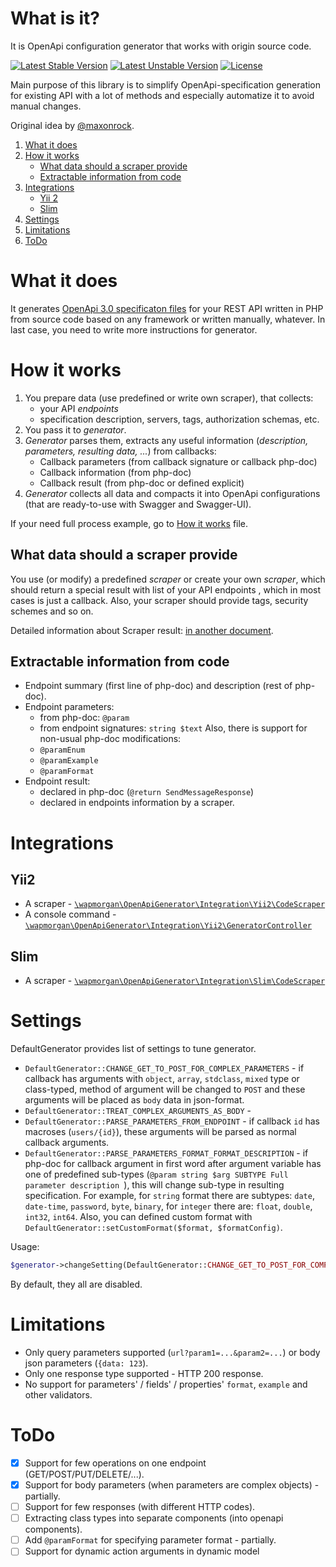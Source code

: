 # What is it?
It is OpenApi configuration generator that works with origin source code.

[![Latest Stable Version](https://poser.pugx.org/wapmorgan/openapi-generator/v/stable)](https://packagist.org/packages/wapmorgan/openapi-generator)
[![Latest Unstable Version](https://poser.pugx.org/wapmorgan/openapi-generator/v/unstable)](https://packagist.org/packages/wapmorgan/openapi-generator)
[![License](https://poser.pugx.org/wapmorgan/openapi-generator/license)](https://packagist.org/packages/wapmorgan/openapi-generator)

Main purpose of this library is to simplify OpenApi-specification generation for existing API with a lot of methods and especially automatize it to avoid manual changes.

Original idea by [@maxonrock](https://github.com/maxonrock).

1. [What it does](#what-it-does)
2. [How it works](#how-it-works)
    - [What data should a scraper provide](#what-data-should-a-scraper-provide)
    - [Extractable information from code](#extractable-information-from-code)
3. [Integrations](#integrations)
    - [Yii 2](#yii2)
    - [Slim](#slim)
4. [Settings](#settings)
5. [Limitations](#limitations)
6. [ToDo](#todo)

# What it does

It generates [OpenApi 3.0 specificaton files](https://swagger.io/docs/specification/about/) for your REST API written in
PHP from source code based on any framework or written manually, whatever. In last case, you need to write more 
instructions for generator.

# How it works
1. You prepare data (use predefined or write own scraper), that collects:
   - your API _endpoints_
   - specification description, servers, tags, authorization schemas, etc.
2. You pass it to _generator_.
3. _Generator_ parses them, extracts any useful information (_description, parameters, resulting data, ..._) from callbacks:
    - Callback parameters (from callback signature or callback php-doc)
    - Callback information (from php-doc)
    - Callback result (from php-doc or defined explicit)
4. _Generator_ collects all data and compacts it into OpenApi configurations (that are ready-to-use with Swagger and Swagger-UI).

If your need full process example, go to [How it works](docs/how_it_works.md) file.

## What data should a scraper provide

You use (or modify) a predefined _scraper_ or create your own _scraper_, which should return a special result with list of your API endpoints , which in most cases is just a callback.
Also, your scraper should provide tags, security schemes and so on.

Detailed information about Scraper result: [in another document](docs/scraper_result.md).

## Extractable information from code

- Endpoint summary (first line of php-doc) and description (rest of php-doc).
- Endpoint parameters:
    - from php-doc: `@param`
    - from endpoint signatures: `string $text`
    Also, there is support for non-usual php-doc modifications:
    - `@paramEnum`
    - `@paramExample`
    - `@paramFormat`
- Endpoint result:
    - declared in php-doc (`@return SendMessageResponse`)
    - declared in endpoints information by a scraper.

# Integrations
## Yii2

- A scraper - [`\wapmorgan\OpenApiGenerator\Integration\Yii2\CodeScraper`](src/Integration/Yii2/Yii2CodeScraper.php)
- A console command - [`\wapmorgan\OpenApiGenerator\Integration\Yii2\GeneratorController`](src/Integration/Yii2/Yii2GeneratorController.php)

## Slim

- A scraper - [`\wapmorgan\OpenApiGenerator\Integration\Slim\CodeScraper`](src/Integration/Slim/SlimCodeScraper.php)

# Settings
DefaultGenerator provides list of settings to tune generator.

- `DefaultGenerator::CHANGE_GET_TO_POST_FOR_COMPLEX_PARAMETERS` - if callback has arguments with `object`, `array`, `stdclass`, `mixed` type or class-typed, method of argument will be changed to `POST` and these arguments will be placed as `body` data in json-format.
- `DefaultGenerator::TREAT_COMPLEX_ARGUMENTS_AS_BODY` -
- `DefaultGenerator::PARSE_PARAMETERS_FROM_ENDPOINT` - if callback `id` has macroses (`users/{id}`), these arguments will be parsed as normal callback arguments.
- `DefaultGenerator::PARSE_PARAMETERS_FORMAT_FORMAT_DESCRIPTION` - if php-doc for callback argument in first word after argument variable has one of predefined sub-types (`@param string $arg SUBTYPE Full parameter description `), this will change sub-type in resulting specification.
For example, for `string` format there are subtypes: `date`, `date-time`, `password`, `byte`, `binary`, for `integer` there are: `float`, `double`, `int32`, `int64`.
Also, you can defined custom format with `DefaultGenerator::setCustomFormat($format, $formatConfig)`.

Usage:
```php
$generator->changeSetting(DefaultGenerator::CHANGE_GET_TO_POST_FOR_COMPLEX_PARAMETERS, true);
```

By default, they all are disabled.

# Limitations
- Only query parameters supported (`url?param1=...&param2=...`) or body json parameters (`{data: 123`).
- Only one response type supported - HTTP 200 response.
- No support for parameters' / fields' / properties' `format`, `example` and other validators.

# ToDo
- [x] Support for few operations on one endpoint (GET/POST/PUT/DELETE/...).
- [x] Support for body parameters (when parameters are complex objects) - partially.
- [ ] Support for few responses (with different HTTP codes).
- [ ] Extracting class types into separate components (into openapi components).
- [ ] Add `@paramFormat` for specifying parameter format - partially.
- [ ] Support for dynamic action arguments in dynamic model
